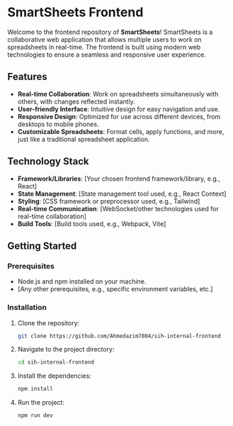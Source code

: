 # SmartSheets Frontend

Welcome to the frontend repository of **SmartSheets**! SmartSheets is a collaborative web application that allows multiple users to work on spreadsheets in real-time. The frontend is built using modern web technologies to ensure a seamless and responsive user experience.

## Features

- **Real-time Collaboration**: Work on spreadsheets simultaneously with others, with changes reflected instantly.
- **User-friendly Interface**: Intuitive design for easy navigation and use.
- **Responsive Design**: Optimized for use across different devices, from desktops to mobile phones.
- **Customizable Spreadsheets**: Format cells, apply functions, and more, just like a traditional spreadsheet application.

## Technology Stack

- **Framework/Libraries**: [Your chosen frontend framework/library, e.g., React]
- **State Management**: [State management tool used, e.g., React Context]
- **Styling**: [CSS framework or preprocessor used, e.g., Tailwind]
- **Real-time Communication**: [WebSocket/other technologies used for real-time collaboration]
- **Build Tools**: [Build tools used, e.g., Webpack, Vite]

## Getting Started

### Prerequisites

- Node.js and npm installed on your machine.
- [Any other prerequisites, e.g., specific environment variables, etc.]

### Installation

1. Clone the repository:

   ```bash
   git clone https://github.com/Ahmedazim7804/sih-internal-frontend
   ```
2. Navigate to the project directory: 
   ```bash
   cd sih-internal-frontend
   ```
   
3. Install the dependencies:
   ```bash
   npm install
   ```
   
4. Run the project:
   ```bash
   npm run dev
   ```
